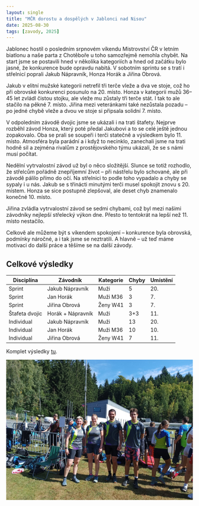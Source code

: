```yaml
---
layout: single
title: "MČR dorostu a dospělých v Jablonci nad Nisou"
date: 2025-08-30
tags: [zavody, 2025]
---
```


Jablonec hostil o posledním srpnovém víkendu Mistrovství ČR v letním biatlonu a naše parta z Chotěboře u toho samozřejmě nemohla chybět. Na start jsme se postavili hned v několika kategoriích a hned od začátku bylo jasné, že konkurence bude opravdu nabitá. V sobotním sprintu se s tratí i střelnicí poprali Jakub Nápravník, Honza Horák a Jiřina Obrová.

Jakub v elitní mužské kategorii netrefil tři terče vleže a dva ve stoje, což ho při obrovské konkurenci posunulo na 20. místo. Honza v kategorii mužů 36–45 let zvládl čistou stojku, ale vleže mu zůstaly tři terče stát. I tak to ale stačilo na pěkné 7. místo. Jiřina mezi veteránkami také nezůstala pozadu – po jedné chybě vleže a dvou ve stoje si připsala solidní 7. místo.

V odpoledním závodě dvojic jsme se ukázali i na trati štafety. Nejprve rozběhl závod Honza, který poté předal Jakubovi a to se celé ještě jednou zopakovalo. Oba se prali se soupeři i terči statečně a výsledkem bylo 11. místo. Atmosféra byla parádní a i když to necinklo, zanechali jsme na trati hodně sil a zejména rivalům z prostějovského týmu ukázali, že se s námi musí počítat.

Nedělní vytrvalostní závod už byl o něco složitější. Slunce se totiž rozhodlo, že střelcům pořádně znepříjemní život – při nástřelu bylo schované, ale při závodě pálilo přímo do očí. Na střelnici to podle toho vypadalo a chyby se sypaly i u nás. Jakub se s třinácti minutými terči musel spokojit znovu s 20. místem. Honza se sice postupně zlepšoval, ale deset chyb znamenalo konečné 10. místo.

Jiřina zvládla vytrvalostní závod se sedmi chybami, což byl mezi našimi závodníky nejlepší střelecký výkon dne. Přesto to tentokrát na lepší než 11. místo nestačilo.

Celkově ale můžeme být s víkendem spokojení – konkurence byla obrovská, podmínky náročné, a i tak jsme se neztratili. A hlavně – už teď máme motivaci do další práce a těšíme se na další závody.

## Celkové výsledky

| Disciplína     | Závodník          | Kategorie | Chyby | Umístění |
| -------------- | ----------------- | ----------| ----- | -------- |
| Sprint         | Jakub Nápravník   | Muži      | 5     | 20.      |
| Sprint         | Jan Horák         | Muži M36  | 3     | 7.       |
| Sprint         | Jiřina Obrová     | Ženy W41  | 3     | 7.       |
| Štafeta dvojic | Horák + Nápravník | Muži      | 3+3   | 11.      |
| Individual     | Jakub Nápravník   | Muži      | 13    | 20.      |
| Individual     | Jan Horák         | Muži M36  | 10    | 10.      |
| Individual     | Jiřina Obrová     | Ženy W41  | 7     | 11.      |

Komplet výsledky [tu](https://evidence.biatlon.cz/#/udalosti/20251/5).

![Tym v akci](/assets/images/posts/jablonec2025.jpg)

